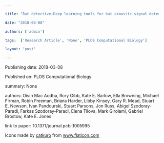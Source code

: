 ---
title: "Bat detective—Deep learning tools for bat acoustic signal detection"
date: "2018-03-08"
authors: ['admin']
tags:  ['Research Article', 'None', 'PLOS Computational Biology']
layout: "post"
---
Publishing date: 2018-03-08

Published on: PLOS Computational Biology

summary: None

authors: Oisin Mac Aodha, Rory Gibb, Kate E. Barlow, Ella Browning, Michael Firman, Robin Freeman, Briana Harder, Libby Kinsey, Gary R. Mead, Stuart E. Newson, Ivan Pandourski, Stuart Parsons, Jon Russ, Abigel Szodoray-Paradi, Farkas Szodoray-Paradi, Elena Tilova, Mark Girolami, Gabriel Brostow, Kate E. Jones

link to paper: 10.1371/journal.pcbi.1005995

Icons made by <a href="https://www.flaticon.com/free-icon/bookshelves_3576884" title="catkuro">catkuro</a> from <a href="https://www.flaticon.com/" title="Flaticon"> www.flaticon.com</a>